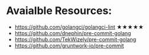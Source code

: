 # Avaialble Resources:
- https://github.com/golangci/golangci-lint ★★★★★
- https://github.com/dnephin/pre-commit-golang
- https://github.com/TekWizely/pre-commit-golang
- https://github.com/gruntwork-io/pre-commit
